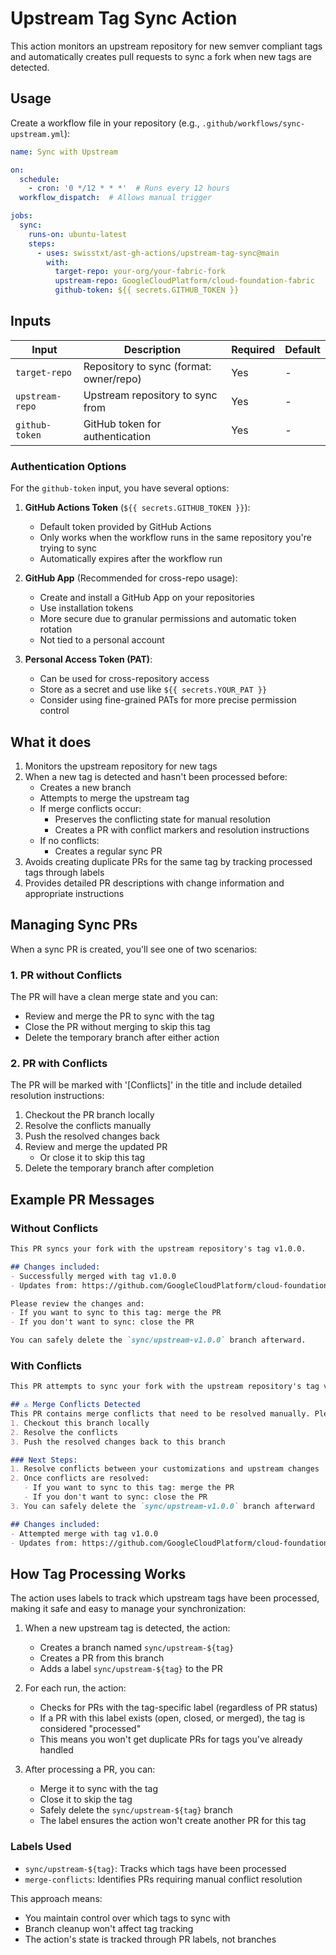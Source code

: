 # Upstream Tag Sync Action

This action monitors an upstream repository for new semver compliant tags and automatically creates pull requests to sync a fork when new tags are detected.

## Usage

Create a workflow file in your repository (e.g., `.github/workflows/sync-upstream.yml`):

```yaml
name: Sync with Upstream

on:
  schedule:
    - cron: '0 */12 * * *'  # Runs every 12 hours
  workflow_dispatch:  # Allows manual trigger

jobs:
  sync:
    runs-on: ubuntu-latest
    steps:
      - uses: swisstxt/ast-gh-actions/upstream-tag-sync@main
        with:
          target-repo: your-org/your-fabric-fork
          upstream-repo: GoogleCloudPlatform/cloud-foundation-fabric
          github-token: ${{ secrets.GITHUB_TOKEN }}
```

## Inputs

| Input | Description | Required | Default |
|-------|-------------|----------|---------|
| `target-repo` | Repository to sync (format: owner/repo) | Yes | - |
| `upstream-repo` | Upstream repository to sync from | Yes | - |
| `github-token` | GitHub token for authentication | Yes | - |

### Authentication Options

For the `github-token` input, you have several options:

1. **GitHub Actions Token** (`${{ secrets.GITHUB_TOKEN }}`):
   - Default token provided by GitHub Actions
   - Only works when the workflow runs in the same repository you're trying to sync
   - Automatically expires after the workflow run

2. **GitHub App** (Recommended for cross-repo usage):
   - Create and install a GitHub App on your repositories
   - Use installation tokens
   - More secure due to granular permissions and automatic token rotation
   - Not tied to a personal account

3. **Personal Access Token (PAT)**:
   - Can be used for cross-repository access
   - Store as a secret and use like `${{ secrets.YOUR_PAT }}`
   - Consider using fine-grained PATs for more precise permission control

## What it does

1. Monitors the upstream repository for new tags
2. When a new tag is detected and hasn't been processed before:
   - Creates a new branch
   - Attempts to merge the upstream tag
   - If merge conflicts occur:
     - Preserves the conflicting state for manual resolution
     - Creates a PR with conflict markers and resolution instructions
   - If no conflicts:
     - Creates a regular sync PR
3. Avoids creating duplicate PRs for the same tag by tracking processed tags through labels
4. Provides detailed PR descriptions with change information and appropriate instructions

## Managing Sync PRs

When a sync PR is created, you'll see one of two scenarios:

### 1. PR without Conflicts

The PR will have a clean merge state and you can:

- Review and merge the PR to sync with the tag
- Close the PR without merging to skip this tag
- Delete the temporary branch after either action

### 2. PR with Conflicts

The PR will be marked with '[Conflicts]' in the title and include detailed resolution instructions:

1. Checkout the PR branch locally
2. Resolve the conflicts manually
3. Push the resolved changes back
4. Review and merge the updated PR
   - Or close it to skip this tag
5. Delete the temporary branch after completion

## Example PR Messages

### Without Conflicts

```markdown
This PR syncs your fork with the upstream repository's tag v1.0.0.

## Changes included:
- Successfully merged with tag v1.0.0
- Updates from: https://github.com/GoogleCloudPlatform/cloud-foundation-fabric

Please review the changes and:
- If you want to sync to this tag: merge the PR
- If you don't want to sync: close the PR

You can safely delete the `sync/upstream-v1.0.0` branch afterward.
```

### With Conflicts

```markdown
This PR attempts to sync your fork with the upstream repository's tag v1.0.0.

## ⚠️ Merge Conflicts Detected
This PR contains merge conflicts that need to be resolved manually. Please:
1. Checkout this branch locally
2. Resolve the conflicts
3. Push the resolved changes back to this branch

### Next Steps:
1. Resolve conflicts between your customizations and upstream changes
2. Once conflicts are resolved:
   - If you want to sync to this tag: merge the PR
   - If you don't want to sync: close the PR
3. You can safely delete the `sync/upstream-v1.0.0` branch afterward

## Changes included:
- Attempted merge with tag v1.0.0
- Updates from: https://github.com/GoogleCloudPlatform/cloud-foundation-fabric
```

## How Tag Processing Works

The action uses labels to track which upstream tags have been processed, making it safe and easy to manage your synchronization:

1. When a new upstream tag is detected, the action:
   - Creates a branch named `sync/upstream-${tag}`
   - Creates a PR from this branch
   - Adds a label `sync/upstream-${tag}` to the PR

2. For each run, the action:
   - Checks for PRs with the tag-specific label (regardless of PR status)
   - If a PR with this label exists (open, closed, or merged), the tag is considered "processed"
   - This means you won't get duplicate PRs for tags you've already handled

3. After processing a PR, you can:
   - Merge it to sync with the tag
   - Close it to skip the tag
   - Safely delete the `sync/upstream-${tag}` branch
   - The label ensures the action won't create another PR for this tag

### Labels Used

- `sync/upstream-${tag}`: Tracks which tags have been processed
- `merge-conflicts`: Identifies PRs requiring manual conflict resolution

This approach means:

- You maintain control over which tags to sync with
- Branch cleanup won't affect tag tracking
- The action's state is tracked through PR labels, not branches
